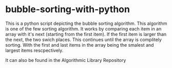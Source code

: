 # bubble-sorting-with-python
This is a python script depicting the bubble sorting algorithm.
This algorithm is one of the few sorting algorithm.
It works by comparing each item in an array with it's next (starting from the first item).
If the first item is larger than the next, the two swich places.
This continues until the array is complitely sorting.
With the first and last items in the array being the smalest and largest items rescpectively.


It can also be found in the Algorithmic Library Repository 
